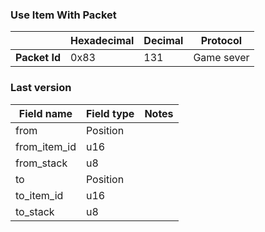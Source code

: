 ### Use Item With Packet

|               | Hexadecimal | Decimal | Protocol   |
| ------------- | ----------- | ------- | ---------- |
| **Packet Id** | 0x83        | 131     | Game sever |

### Last version

| Field name   | Field type | Notes |
| ------------ | ---------- | ----- |
| from         | Position   |       |
| from_item_id | u16        |       |
| from_stack   | u8         |       |
| to           | Position   |       |
| to_item_id   | u16        |       |
| to_stack     | u8         |       |
